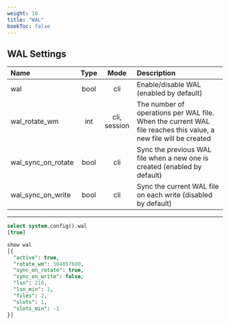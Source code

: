 ```yaml
---
weight: 10
title: "WAL"
bookToc: false
---
```


## WAL Settings

| Name              | Type     | Mode         | Description |
| :---------------- | :------: | :----:       | :---- |
| wal               |  bool    | cli          | Enable/disable WAL (enabled by default) |
| wal_rotate_wm     |  int     | cli, session | The number of operations per WAL file. When the current WAL file reaches this value, a new file will be created |
| wal_sync_on_rotate |  bool   | cli | Sync the previous WAL file when a new one is created (enabled by default) |
| wal_sync_on_write |  bool    | cli | Sync the current WAL file on each write (disabled by default) |

---

```SQL
select system.config().wal
[true]

show wal
[{
  "active": true,
  "rotate_wm": 104857600,
  "sync_on_rotate": true,
  "sync_on_write": false,
  "lsn": 210,
  "lsn_min": 1,
  "files": 2,
  "slots": 1,
  "slots_min": -1
}]
```
